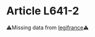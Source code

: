# Article L641-2

⚠️Missing data from [legifrance](https://www.legifrance.gouv.fr/codes/article_lc/LEGIARTI000006238507)⚠️